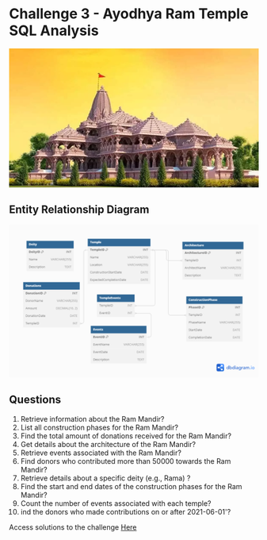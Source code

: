 # Challenge 3 - Ayodhya Ram Temple SQL Analysis

![alt text](./images/img.PNG)


## Entity Relationship Diagram

![alt text](./images/ERD.png)


## Questions

1) Retrieve information about the Ram Mandir?
2) List all construction phases for the Ram Mandir?
3) Find the total amount of donations received for the Ram Mandir?
4) Get details about the architecture of the Ram Mandir?
5) Retrieve events associated with the Ram Mandir?
6) Find donors who contributed more than 50000 towards the Ram Mandir?
7) Retrieve details about a specific deity (e.g., Rama) ?
8) Find the start and end dates of the construction phases for the Ram Mandir?
9) Count the number of events associated with each temple?
10) ind the donors who made contributions on or after 2021-06-01'?
    
Access solutions to the challenge [Here](./Challenge_3.sql)
